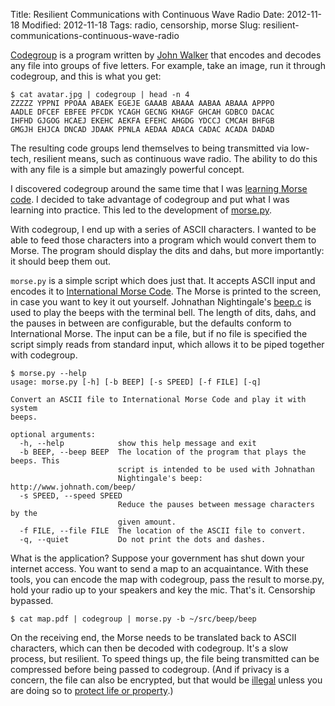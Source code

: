 Title: Resilient Communications with Continuous Wave Radio
Date: 2012-11-18
Modified: 2012-11-18
Tags: radio, censorship, morse
Slug: resilient-communications-continuous-wave-radio

[Codegroup](http://www.fourmilab.ch/codegroup/) is a program written by [John Walker](http://en.wikipedia.org/wiki/John_Walker_(programmer)) that encodes and decodes any file into groups of five letters. For example, take an image, run it through codegroup, and this is what you get:

    $ cat avatar.jpg | codegroup | head -n 4
    ZZZZZ YPPNI PPOAA ABAEK EGEJE GAAAB ABAAA AABAA ABAAA APPPO
    AADLE DFCEF EBFEE PFCDK YCAGH GECNG KHAGF GHCAH GDBCO DACAC
    IHFHD GJGOG HCAEJ EKEHC AEKFA EFEHC AHGDG YDCCJ CMCAH BHFGB
    GMGJH EHJCA DNCAD JDAAK PPNLA AEDAA ADACA CADAC ACADA DADAD

The resulting code groups lend themselves to being transmitted via low-tech, resilient means, such as continuous wave radio. The ability to do this with any file is a simple but amazingly powerful concept.

I discovered codegroup around the same time that I was [learning Morse code](/2011/09/learning-morse-code/). I decided to take advantage of codegroup and put what I was learning into practice. This led to the development of [morse.py](https://github.com/pigmonkey/ham/blob/master/morse.py).

With codegroup, I end up with a series of ASCII characters. I wanted to be able to feed those characters into a program which would convert them to Morse. The program should display the dits and dahs, but more importantly: it should beep them out.

`morse.py` is a simple script which does just that. It accepts ASCII input and encodes it to [International Morse Code](https://en.wikipedia.org/wiki/Morse_code#International_Morse_Code). The Morse is printed to the screen, in case you want to key it out yourself. Johnathan Nightingale's [beep.c](http://www.johnath.com/beep/) is used to play the beeps with the terminal bell. The length of dits, dahs, and the pauses in between are configurable, but the defaults conform to International Morse. The input can be a file, but if no file is specified the script simply reads from standard input, which allows it to be piped together with codegroup.

    $ morse.py --help
    usage: morse.py [-h] [-b BEEP] [-s SPEED] [-f FILE] [-q]

    Convert an ASCII file to International Morse Code and play it with system
    beeps.

    optional arguments:
      -h, --help            show this help message and exit
      -b BEEP, --beep BEEP  The location of the program that plays the beeps. This
                            script is intended to be used with Johnathan
                            Nightingale's beep: http://www.johnath.com/beep/
      -s SPEED, --speed SPEED
                            Reduce the pauses between message characters by the
                            given amount.
      -f FILE, --file FILE  The location of the ASCII file to convert.
      -q, --quiet           Do not print the dots and dashes.

What is the application? Suppose your government has shut down your internet access. You want to send a map to an acquaintance. With these tools, you can encode the map with codegroup, pass the result to morse.py, hold your radio up to your speakers and key the mic. That's it. Censorship bypassed.

    $ cat map.pdf | codegroup | morse.py -b ~/src/beep/beep

On the receiving end, the Morse needs to be translated back to ASCII characters, which can then be decoded with codegroup. It's a slow process, but resilient. To speed things up, the file being transmitted can be compressed before being passed to codegroup. (And if privacy is a concern, the file can also be encrypted, but that would be [illegal](http://www.gpo.gov/fdsys/pkg/CFR-2000-title47-vol5/xml/CFR-2000-title47-vol5-sec97-113.xml) unless you are doing so to [protect life or property](http://www.gpo.gov/fdsys/pkg/CFR-2011-title47-vol5/xml/CFR-2011-title47-vol5-sec97-403.xml).)
